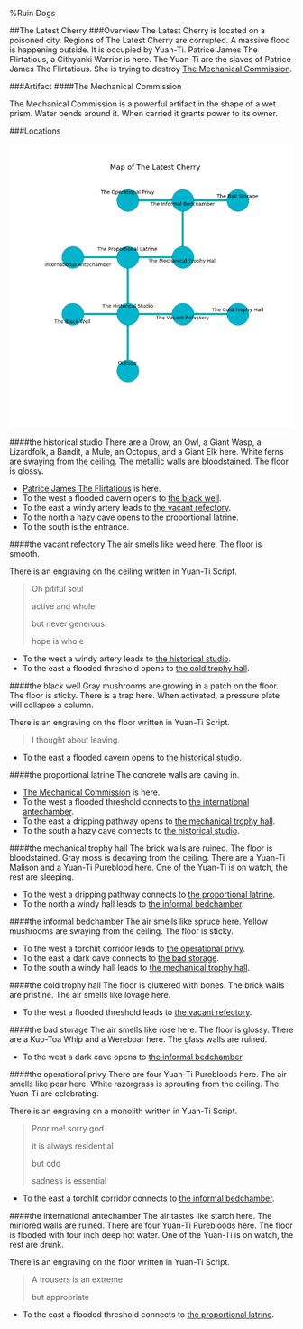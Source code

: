 %Ruin Dogs

##The Latest Cherry
###Overview
The Latest Cherry is located on a poisoned city. Regions of The Latest Cherry are corrupted. A massive flood is happening outside. It is occupied by Yuan-Ti. <a name="Patrice-James-The-Flirtatious"></a>Patrice James The Flirtatious, a Githyanki Warrior is here. The Yuan-Ti are the slaves of Patrice James The Flirtatious. She  is trying to destroy [The Mechanical Commission](#The-Mechanical-Commission). 



###Artifact
####<a name="The-Mechanical-Commission"></a>The Mechanical Commission


The Mechanical Commission is a powerful artifact in the shape of a wet prism. Water bends around it. When carried it grants power to its owner. 





###Locations


![](../v2/images/The-Latest-Cherry.png)

####<a name="the-historical-studio"></a>the historical studio
There are a Drow, an Owl, a Giant Wasp, a Lizardfolk, a Bandit, a Mule, an Octopus, and a Giant Elk here. White ferns are swaying from the ceiling. The metallic walls are bloodstained. The floor is glossy. 



* [Patrice James The Flirtatious](#Patrice-James-The-Flirtatious) is here.
* To the west a flooded cavern opens to [the black well](#the-black-well).
* To the east a windy artery leads to [the vacant refectory](#the-vacant-refectory).
* To the north a hazy cave opens to [the proportional latrine](#the-proportional-latrine).
* To the south is the entrance.


####<a name="the-vacant-refectory"></a>the vacant refectory
The air smells like weed here. The floor is smooth. 

There is an engraving on the ceiling written in Yuan-Ti Script. 

> Oh pitiful soul
>
> active and whole
>
> but never generous
>
> hope is whole
>


* To the west a windy artery leads to [the historical studio](#the-historical-studio).
* To the east a flooded threshold opens to [the cold trophy hall](#the-cold-trophy-hall).


####<a name="the-black-well"></a>the black well
Gray mushrooms are growing in a patch on the floor. The floor is sticky. There is a trap here. When activated, a pressure plate will collapse a column. 

There is an engraving on the floor written in Yuan-Ti Script. 

> I thought about leaving.
>


* To the east a flooded cavern opens to [the historical studio](#the-historical-studio).


####<a name="the-proportional-latrine"></a>the proportional latrine
The concrete walls are caving in. 



* [The Mechanical Commission](#The-Mechanical-Commission) is here.
* To the west a flooded threshold connects to [the international antechamber](#the-international-antechamber).
* To the east a dripping pathway opens to [the mechanical trophy hall](#the-mechanical-trophy-hall).
* To the south a hazy cave connects to [the historical studio](#the-historical-studio).


####<a name="the-mechanical-trophy-hall"></a>the mechanical trophy hall
The brick walls are ruined. The floor is bloodstained. Gray moss is decaying from the ceiling. There are a Yuan-Ti Malison and a Yuan-Ti Pureblood here. One of the Yuan-Ti is on watch, the rest are sleeping. 



* To the west a dripping pathway connects to [the proportional latrine](#the-proportional-latrine).
* To the north a windy hall leads to [the informal bedchamber](#the-informal-bedchamber).


####<a name="the-informal-bedchamber"></a>the informal bedchamber
The air smells like spruce here. Yellow mushrooms are swaying from the ceiling. The floor is sticky. 



* To the west a torchlit corridor leads to [the operational privy](#the-operational-privy).
* To the east a dark cave connects to [the bad storage](#the-bad-storage).
* To the south a windy hall leads to [the mechanical trophy hall](#the-mechanical-trophy-hall).


####<a name="the-cold-trophy-hall"></a>the cold trophy hall
The floor is cluttered with bones. The brick walls are pristine. The air smells like lovage here. 



* To the west a flooded threshold leads to [the vacant refectory](#the-vacant-refectory).


####<a name="the-bad-storage"></a>the bad storage
The air smells like rose here. The floor is glossy. There are a Kuo-Toa Whip and a Wereboar here. The glass walls are ruined. 



* To the west a dark cave opens to [the informal bedchamber](#the-informal-bedchamber).


####<a name="the-operational-privy"></a>the operational privy
There are four Yuan-Ti Purebloods here. The air smells like pear here. White razorgrass is sprouting from the ceiling. The Yuan-Ti are celebrating. 

There is an engraving on a monolith written in Yuan-Ti Script. 

> Poor me! sorry god
>
> it is always residential
>
> but odd
>
> sadness is essential
>


* To the east a torchlit corridor connects to [the informal bedchamber](#the-informal-bedchamber).


####<a name="the-international-antechamber"></a>the international antechamber
The air tastes like starch here. The mirrored walls are ruined. There are four Yuan-Ti Purebloods here. The floor is flooded with four inch deep hot water. One of the Yuan-Ti is on watch, the rest are drunk. 

There is an engraving on the floor written in Yuan-Ti Script. 

> A trousers is an extreme
>
> but appropriate
>


* To the east a flooded threshold connects to [the proportional latrine](#the-proportional-latrine).


